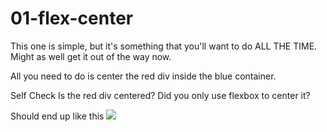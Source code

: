 # 01-flex-center

This one is simple, but it's something that you'll want to do ALL THE TIME. Might as well get it out of the way now.

All you need to do is center the red div inside the blue container.

Self Check
Is the red div centered?
Did you only use flexbox to center it?

Should end up like this
<img src='https://github.com/TheOdinProject/css-exercises/blob/main/flex/01-flex-center/desired-outcome.png?raw=true'>
